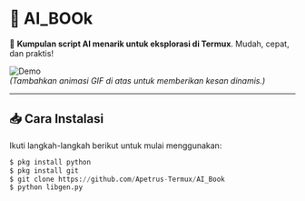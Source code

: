 # 🚀 AI_BOOk 

🎯 **Kumpulan script AI menarik untuk eksplorasi di Termux**. Mudah, cepat, dan praktis!  

![Demo](https://user-images.githubusercontent.com/demo-gif.gif)  
*(Tambahkan animasi GIF di atas untuk memberikan kesan dinamis.)*

---

## 📥 Cara Instalasi

Ikuti langkah-langkah berikut untuk mulai menggunakan:

```python
$ pkg install python
$ pkg install git
$ git clone https://github.com/Apetrus-Termux/AI_Book
$ python libgen.py
